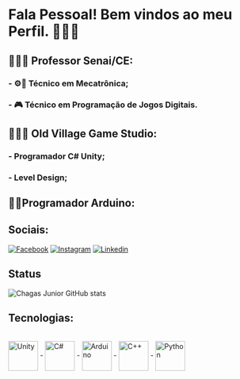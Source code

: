 # Fala Pessoal! Bem vindos ao meu Perfil. 👋😎🐺

## 👨🏼‍🏫 Professor Senai/CE:
### - ⚙️🤖 Técnico em Mecatrônica;
### - 🎮 Técnico em Programação de Jogos Digitais. 

## 👨🏼‍💻 Old Village Game Studio:
### - Programador C# Unity;
### - Level Design;

## 🦾🦿Programador Arduino:


## Sociais: 

[![Facebook](https://img.shields.io/badge/Facebook-1877F2?style=for-the-badge&logo=facebook&logoColor=white)](https://www.facebook.com/chagas.junior.39)
[![Instagram](https://img.shields.io/badge/Instagram-E4405F?style=for-the-badge&logo=instagram&logoColor=white)](https://www.instagram.com/chagas_juniormec/)
[![Linkedin](https://img.shields.io/badge/LinkedIn-0077B5?style=for-the-badge&logo=linkedin&logoColor=white)](https://www.linkedin.com/in/chagas-júnior-a50904237/)

## Status
![Chagas Junior GitHub stats](https://github-readme-stats.vercel.app/api?username=FChJunior&show_icons=true&theme=tokyonight)

## Tecnologias:
<div style="display: inline_block"><br/>
   <img align="center" alt="Unity" heigth = 60 width = 60 src=  "https://cdn.jsdelivr.net/gh/devicons/devicon/icons/unity/unity-original.svg" />
-
  <img align="center" alt="C#" heigth = 60 width = 60 src= "https://cdn.jsdelivr.net/gh/devicons/devicon/icons/csharp/csharp-original.svg" />
 -
  <img align="center" alt="Arduino" heigth = 60 width = 60 src= "https://cdn.jsdelivr.net/gh/devicons/devicon/icons/arduino/arduino-original-wordmark.svg" />
 -
  <img align="center" alt="C++" heigth = 60 width = 60 src= "https://cdn.jsdelivr.net/gh/devicons/devicon/icons/cplusplus/cplusplus-original.svg" />
   -
  <img align="center" alt="Python" heigth = 60 width = 60 src= "https://cdn.jsdelivr.net/gh/devicons/devicon/icons/python/python-original.svg" />
</div>
